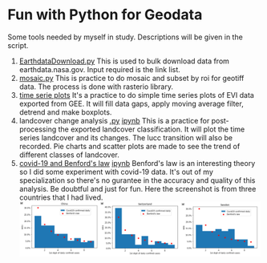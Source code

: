 # Fun with Python for Geodata
Some tools needed by myself in study. Descriptions will be given in the script.
1. [EarthdataDownload.py](https://github.com/fsn1995/Fun-with-Python-for-Geodata/blob/master/EarthdataDownload.py)
This is used to bulk download data from earthdata.nasa.gov. Input required is the link list.
2. [mosaic.py](https://github.com/fsn1995/Fun-with-Python-for-Geodata/blob/master/mosaic.py)
This is practice to do mosaic and subset by roi for geotiff data. The process is done with rasterio library.
3. [time serie plots](https://github.com/fsn1995/Fun-with-Python-for-Geodata/blob/master/timeSeriesVegetation.ipynb)
It's a practice to do simple time series plots of EVI data exported from GEE. It will fill data gaps, apply moving average filter, detrend and make boxplots. 
4. landcover change analysis [.py](https://github.com/fsn1995/Fun-with-Python-for-Geodata/blob/master/landcover.py) [ipynb](https://github.com/fsn1995/Fun-with-Python-for-Geodata/blob/master/landcoverchange.ipynb)
This is a practice for post-processing the exported landcover classification. It will plot the time series landcover and its changes. The lucc transition will also be recorded. Pie charts and scatter plots are made to see the trend of different classes of landcover.
5. [covid-19 and Benford's law](https://github.com/fsn1995/Fun-with-Python-for-Geodata/blob/master/landcover.py) [ipynb](https://github.com/fsn1995/Fun-with-Python-for-Geodata/blob/master/covid19Benford.ipynb)
Benford's law is an interesting theory so I did some experiment with covid-19 data. It's out of my specialization so there's no gurantee in the accuracy and quality of this analysis. Be doubtful and just for fun.
Here the screenshot is from three countries that I had lived. 
![benford](pic/covidBenford.png)    